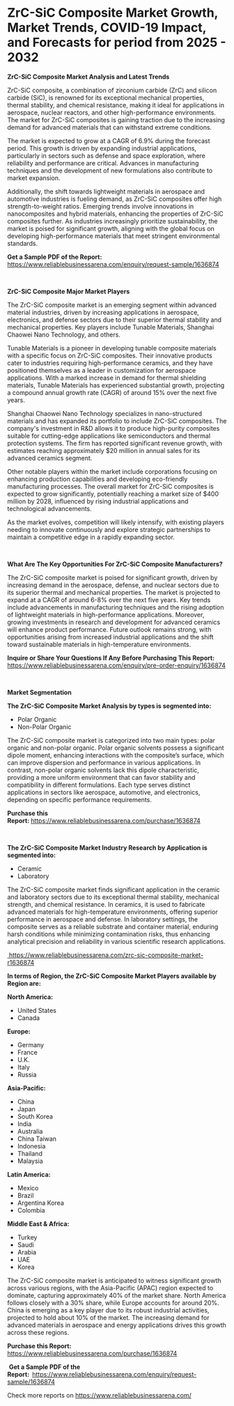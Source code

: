 <p><h1>ZrC-SiC Composite Market Growth, Market Trends, COVID-19 Impact, and Forecasts for period from 2025 - 2032</h1></p><p><strong>ZrC-SiC Composite Market Analysis and Latest Trends</strong></p>
<p><p>ZrC-SiC composite, a combination of zirconium carbide (ZrC) and silicon carbide (SiC), is renowned for its exceptional mechanical properties, thermal stability, and chemical resistance, making it ideal for applications in aerospace, nuclear reactors, and other high-performance environments. The market for ZrC-SiC composites is gaining traction due to the increasing demand for advanced materials that can withstand extreme conditions.</p><p>The market is expected to grow at a CAGR of 6.9% during the forecast period. This growth is driven by expanding industrial applications, particularly in sectors such as defense and space exploration, where reliability and performance are critical. Advances in manufacturing techniques and the development of new formulations also contribute to market expansion. </p><p>Additionally, the shift towards lightweight materials in aerospace and automotive industries is fueling demand, as ZrC-SiC composites offer high strength-to-weight ratios. Emerging trends involve innovations in nanocomposites and hybrid materials, enhancing the properties of ZrC-SiC composites further. As industries increasingly prioritize sustainability, the market is poised for significant growth, aligning with the global focus on developing high-performance materials that meet stringent environmental standards.</p></p>
<p><strong>Get a Sample PDF of the Report:&nbsp;</strong> <a href="https://www.reliablebusinessarena.com/enquiry/request-sample/1636874?utm_campaign=2485&utm_medium=2&utm_source=Github&utm_content=ia&utm_term=23032025&utm_id=zrc-sic-composite">https://www.reliablebusinessarena.com/enquiry/request-sample/1636874</a></p>
<p>&nbsp;</p>
<p><strong>ZrC-SiC Composite Major Market Players</strong></p>
<p><p>The ZrC-SiC composite market is an emerging segment within advanced material industries, driven by increasing applications in aerospace, electronics, and defense sectors due to their superior thermal stability and mechanical properties. Key players include Tunable Materials, Shanghai Chaowei Nano Technology, and others.</p><p>Tunable Materials is a pioneer in developing tunable composite materials with a specific focus on ZrC-SiC composites. Their innovative products cater to industries requiring high-performance ceramics, and they have positioned themselves as a leader in customization for aerospace applications. With a marked increase in demand for thermal shielding materials, Tunable Materials has experienced substantial growth, projecting a compound annual growth rate (CAGR) of around 15% over the next five years.</p><p>Shanghai Chaowei Nano Technology specializes in nano-structured materials and has expanded its portfolio to include ZrC-SiC composites. The company's investment in R&D allows it to produce high-purity composites suitable for cutting-edge applications like semiconductors and thermal protection systems. The firm has reported significant revenue growth, with estimates reaching approximately $20 million in annual sales for its advanced ceramics segment. </p><p>Other notable players within the market include corporations focusing on enhancing production capabilities and developing eco-friendly manufacturing processes. The overall market for ZrC-SiC composites is expected to grow significantly, potentially reaching a market size of $400 million by 2028, influenced by rising industrial applications and technological advancements. </p><p>As the market evolves, competition will likely intensify, with existing players needing to innovate continuously and explore strategic partnerships to maintain a competitive edge in a rapidly expanding sector.</p></p>
<p>&nbsp;</p>
<p><strong>What Are The Key Opportunities For ZrC-SiC Composite Manufacturers?</strong></p>
<p><p>The ZrC-SiC composite market is poised for significant growth, driven by increasing demand in the aerospace, defense, and nuclear sectors due to its superior thermal and mechanical properties. The market is projected to expand at a CAGR of around 6-8% over the next five years. Key trends include advancements in manufacturing techniques and the rising adoption of lightweight materials in high-performance applications. Moreover, growing investments in research and development for advanced ceramics will enhance product performance. Future outlook remains strong, with opportunities arising from increased industrial applications and the shift toward sustainable materials in high-temperature environments.</p></p>
<p><strong>Inquire or Share Your Questions If Any Before Purchasing This Report:</strong> <a href="https://www.reliablebusinessarena.com/enquiry/pre-order-enquiry/1636874?utm_campaign=2485&utm_medium=2&utm_source=Github&utm_content=ia&utm_term=23032025&utm_id=zrc-sic-composite">https://www.reliablebusinessarena.com/enquiry/pre-order-enquiry/1636874</a></p>
<p>&nbsp;</p>
<p><strong>Market Segmentation</strong></p>
<p><strong>The ZrC-SiC Composite Market Analysis by types is segmented into:</strong></p>
<p><ul><li>Polar Organic</li><li>Non-Polar Organic</li></ul></p>
<p><p>The ZrC-SiC composite market is categorized into two main types: polar organic and non-polar organic. Polar organic solvents possess a significant dipole moment, enhancing interactions with the composite’s surface, which can improve dispersion and performance in various applications. In contrast, non-polar organic solvents lack this dipole characteristic, providing a more uniform environment that can favor stability and compatibility in different formulations. Each type serves distinct applications in sectors like aerospace, automotive, and electronics, depending on specific performance requirements.</p></p>
<p><strong>Purchase this Report:&nbsp;</strong><a href="https://www.reliablebusinessarena.com/purchase/1636874?utm_campaign=2485&utm_medium=2&utm_source=Github&utm_content=ia&utm_term=23032025&utm_id=zrc-sic-composite">https://www.reliablebusinessarena.com/purchase/1636874</a></p>
<p>&nbsp;</p>
<p><strong>The ZrC-SiC Composite Market Industry Research by Application is segmented into:</strong></p>
<p><ul><li>Ceramic</li><li>Laboratory</li></ul></p>
<p><p>The ZrC-SiC composite market finds significant application in the ceramic and laboratory sectors due to its exceptional thermal stability, mechanical strength, and chemical resistance. In ceramics, it is used to fabricate advanced materials for high-temperature environments, offering superior performance in aerospace and defense. In laboratory settings, the composite serves as a reliable substrate and container material, enduring harsh conditions while minimizing contamination risks, thus enhancing analytical precision and reliability in various scientific research applications.</p></p>
<p><a href="https://www.reliablebusinessarena.com/zrc-sic-composite-market-r1636874?utm_campaign=2485&utm_medium=2&utm_source=Github&utm_content=ia&utm_term=23032025&utm_id=zrc-sic-composite">&nbsp;https://www.reliablebusinessarena.com/zrc-sic-composite-market-r1636874</a></p>
<p><strong>In terms of Region, the ZrC-SiC Composite Market Players available by Region are:</strong></p>
<p>
    <p> <strong> North America: </strong>
        <ul>
            <li>United States</li>
            <li>Canada</li>
        </ul>
        </p> 
    <p> <strong> Europe: </strong>
        <ul>
            <li>Germany</li>
            <li>France</li>
            <li>U.K.</li>
            <li>Italy</li>
            <li>Russia</li>
        </ul>
        </p> 
    <p> <strong> Asia-Pacific: </strong>
        <ul>
            <li>China</li>
            <li>Japan</li>
            <li>South Korea</li>
            <li>India</li>
            <li>Australia</li>
            <li>China Taiwan</li>
            <li>Indonesia</li>
            <li>Thailand</li>
            <li>Malaysia</li>
        </ul>
        </p> 
    <p> <strong> Latin America: </strong>
        <ul>
            <li>Mexico</li>
            <li>Brazil</li>
            <li>Argentina Korea</li>
            <li>Colombia</li>
        </ul>
        </p> 
    <p> <strong> Middle East & Africa: </strong>
        <ul>
            <li>Turkey</li>
            <li>Saudi</li>
            <li>Arabia</li>
            <li>UAE</li>
            <li>Korea</li>
        </ul>
    </p>
    </p>
<p><p>The ZrC-SiC composite market is anticipated to witness significant growth across various regions, with the Asia-Pacific (APAC) region expected to dominate, capturing approximately 40% of the market share. North America follows closely with a 30% share, while Europe accounts for around 20%. China is emerging as a key player due to its robust industrial activities, projected to hold about 10% of the market. The increasing demand for advanced materials in aerospace and energy applications drives this growth across these regions.</p></p>
<p><strong>Purchase this Report: </strong><a href="https://www.reliablebusinessarena.com/purchase/1636874?utm_campaign=2485&utm_medium=2&utm_source=Github&utm_content=ia&utm_term=23032025&utm_id=zrc-sic-composite">https://www.reliablebusinessarena.com/purchase/1636874</a></p>
<p>&nbsp;<strong>Get a Sample PDF of the Report:&nbsp;&nbsp;</strong><a href="https://www.reliablebusinessarena.com/enquiry/request-sample/1636874?utm_campaign=2485&utm_medium=2&utm_source=Github&utm_content=ia&utm_term=23032025&utm_id=zrc-sic-composite">https://www.reliablebusinessarena.com/enquiry/request-sample/1636874</a></p>
<p><strong></strong></p>
<p>Check more reports on <a href="https://www.reliablebusinessarena.com/?utm_campaign=2485&utm_medium=2&utm_source=Github&utm_content=ia&utm_term=23032025&utm_id=zrc-sic-composite">https://www.reliablebusinessarena.com/</a></p>